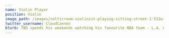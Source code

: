 ```yaml
---
name: Violin Player
position: Violin
image_path: /images/celticroom-violinist-playing-sitting-street-1-512w.webp
twitter_username: CloudCannon
blurb: TBD spends his weekends watching his favourite NBA team - L.A. Clippers.
---
```

